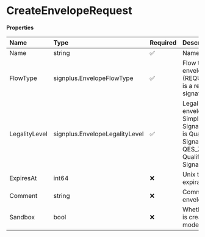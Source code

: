 # CreateEnvelopeRequest

**Properties**

| Name          | Type                           | Required | Description                                                                                                                                                             |
| :------------ | :----------------------------- | :------- | :---------------------------------------------------------------------------------------------------------------------------------------------------------------------- |
| Name          | string                         | ✅       | Name of the envelope                                                                                                                                                    |
| FlowType      | signplus.EnvelopeFlowType      | ✅       | Flow type of the envelope (REQUEST_SIGNATURE is a request for signature)                                                                                                |
| LegalityLevel | signplus.EnvelopeLegalityLevel | ✅       | Legal level of the envelope (SES is Simple Electronic Signature, QES_EIDAS is Qualified Electronic Signature, QES_ZERTES is Qualified Electronic Signature with Zertes) |
| ExpiresAt     | int64                          | ❌       | Unix timestamp of the expiration date                                                                                                                                   |
| Comment       | string                         | ❌       | Comment for the envelope                                                                                                                                                |
| Sandbox       | bool                           | ❌       | Whether the envelope is created in sandbox mode                                                                                                                         |
